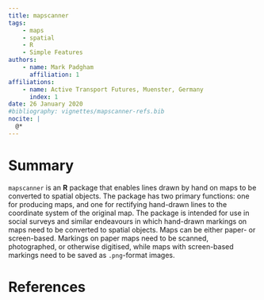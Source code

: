 ```yaml
---
title: mapscanner
tags:
    - maps
    - spatial
    - R
    - Simple Features
authors:
    - name: Mark Padgham
      affiliation: 1
affiliations:
    - name: Active Transport Futures, Muenster, Germany
      index: 1
date: 26 January 2020
#bibliography: vignettes/mapscanner-refs.bib
nocite: |
  @*
---
```


# Summary

`mapscanner` is an **R** package that enables lines drawn by hand on maps to be
converted to spatial objects. The package has two primary functions: one for
producing maps, and one for rectifying hand-drawn lines to the coordinate
system of the original map. The package is intended for use in social surveys
and similar endeavours in which hand-drawn markings on maps need to be
converted to spatial objects. Maps can be either paper- or screen-based.
Markings on paper maps need to be scanned, photographed, or otherwise
digitised, while maps with screen-based markings need to be saved as
`.png`-format images.

# References
